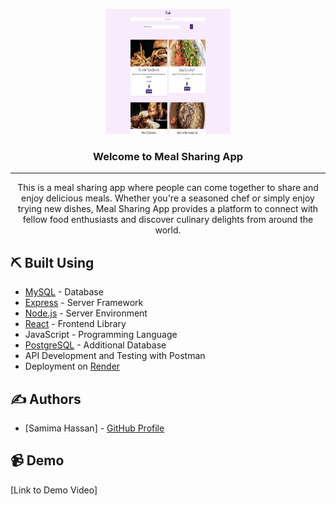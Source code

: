 <p align="center">
  <a href="" rel="noopener">
    <img width=200px height=200px src="./src/client/assets/images/meal_sharing.jpeg" alt="Project logo">
  </a>
</p>

<h3 align="center">Welcome to Meal Sharing App</h3>

<div align="center">
</div>

---

<p align="center"> 
  This is a meal sharing app where people can come together to share and enjoy delicious meals. Whether you're a seasoned chef or simply enjoy trying new dishes, Meal Sharing App provides a platform to connect with fellow food enthusiasts and discover culinary delights from around the world.
  <br> 
</p>

## ⛏️ Built Using <a name="built_using"></a>

- [MySQL](https://www.npmjs.com/package/mysql) - Database
- [Express](https://expressjs.com/) - Server Framework
- [Node.js](https://nodejs.org/en/) - Server Environment
- [React](https://reactjs.org/) - Frontend Library
- JavaScript - Programming Language
- [PostgreSQL](https://www.postgresql.org/) - Additional Database
- API Development and Testing with Postman
- Deployment on [Render](https://render.com/)

## ✍️ Authors <a name="authors"></a>

- [Samima Hassan] - [GitHub Profile](https://github.com/samima55)

## 📹 Demo
[Link to Demo Video]


<!-- You can add more sections as needed, such as Features, Installation, Usage, Contributing, License, etc. -->
